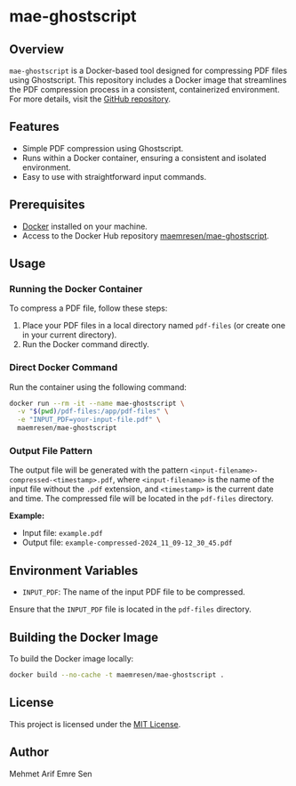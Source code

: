 # mae-ghostscript

## Overview
`mae-ghostscript` is a Docker-based tool designed for compressing PDF files using Ghostscript. This repository includes a Docker image that streamlines the PDF compression process in a consistent, containerized environment. For more details, visit the [GitHub repository](https://github.com/maemresen/mae-ghostscript).

## Features
- Simple PDF compression using Ghostscript.
- Runs within a Docker container, ensuring a consistent and isolated environment.
- Easy to use with straightforward input commands.

## Prerequisites
- [Docker](https://www.docker.com/get-started) installed on your machine.
- Access to the Docker Hub repository [maemresen/mae-ghostscript](https://hub.docker.com/repository/docker/maemresen/mae-ghostscript/general).

## Usage

### Running the Docker Container
To compress a PDF file, follow these steps:

1. Place your PDF files in a local directory named `pdf-files` (or create one in your current directory).
2. Run the Docker command directly.

### Direct Docker Command
Run the container using the following command:

```bash
docker run --rm -it --name mae-ghostscript \
  -v "$(pwd)/pdf-files:/app/pdf-files" \
  -e "INPUT_PDF=your-input-file.pdf" \
  maemresen/mae-ghostscript
```

### Output File Pattern
The output file will be generated with the pattern `<input-filename>-compressed-<timestamp>.pdf`, where `<input-filename>` is the name of the input file without the `.pdf` extension, and `<timestamp>` is the current date and time. The compressed file will be located in the `pdf-files` directory.

**Example:**
- Input file: `example.pdf`
- Output file: `example-compressed-2024_11_09-12_30_45.pdf`

## Environment Variables
- `INPUT_PDF`: The name of the input PDF file to be compressed.

Ensure that the `INPUT_PDF` file is located in the `pdf-files` directory.

## Building the Docker Image
To build the Docker image locally:

```bash
docker build --no-cache -t maemresen/mae-ghostscript .
```

## License
This project is licensed under the [MIT License](LICENSE).

## Author
Mehmet Arif Emre Sen
